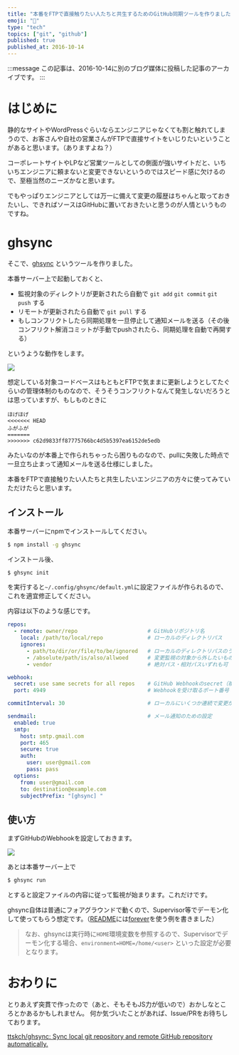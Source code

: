 ```yaml
---
title: "本番をFTPで直接触りたい人たちと共生するためのGitHub同期ツールを作りました"
emoji: "🐙"
type: "tech"
topics: ["git", "github"]
published: true
published_at: 2016-10-14
---
```


:::message
この記事は、2016-10-14に別のブログ媒体に投稿した記事のアーカイブです。
:::

# はじめに

静的なサイトやWordPressぐらいならエンジニアじゃなくても割と触れてしまうので、お客さんや自社の営業さんがFTPで直接サイトをいじりたいということがあると思います。（ありますよね？）

コーポレートサイトやLPなど営業ツールとしての側面が強いサイトだと、いちいちエンジニアに頼まないと変更できないというのではスピード感に欠けるので、至極当然のニーズかなと思います。

でもやっぱりエンジニアとしては万一に備えて変更の履歴はちゃんと取っておきたいし、できればソースはGitHubに置いておきたいと思うのが人情というものですね。

# ghsync

そこで、[ghsync](https://github.com/ttskch/ghsync) というツールを作りました。

本番サーバー上で起動しておくと、

* 監視対象のディレクトリが更新されたら自動で `git add` `git commit` `git push` する
* リモートが更新されたら自動で `git pull` する
* もしコンフリクトしたら同期処理を一旦停止して通知メールを送る（その後コンフリクト解消コミットが手動でpushされたら、同期処理を自動で再開する）

というような動作をします。

![](https://cloud.githubusercontent.com/assets/4360663/23062161/0f09720e-f548-11e6-855c-16d6cdf883a6.gif)

想定している対象コードベースはもともとFTPで気ままに更新しようとしてたぐらいの管理体制のものなので、そうそうコンフリクトなんて発生しないだろうとは思っていますが、もしものときに

```
ほげほげ
<<<<<<< HEAD
ふがふが
=======
>>>>>>> c62d9833ff87775766bc4d5b5397ea6152de5edb
```

みたいなのが本番上で作られちゃったら困りものなので、pullに失敗した時点で一旦立ち止まって通知メールを送る仕様にしました。

本番をFTPで直接触りたい人たちと共生したいエンジニアの方々に使ってみていただけたらと思います。

## インストール

本番サーバーにnpmでインストールしてください。

```bash
$ npm install -g ghsync
```

インストール後、

```bash
$ ghsync init
```

を実行すると`~/.config/ghsync/default.yml`に設定ファイルが作られるので、これを適宜修正してください。

内容は以下のような感じです。

```yaml
repos:
  - remote: owner/repo                      # GitHubリポジトリ名
    local: /path/to/local/repo              # ローカルのディレクトリパス
    ignores:
      - path/to/dir/or/file/to/be/ignored   # ローカルのディレクトリパスのうち
      - /absolute/path/is/also/allwoed      # 変更監視の対象から外したいもの
      - vendor                              # 絶対パス・相対パスいずれも可

webhook:
  secret: use same secrets for all repos    # GitHub Webhookのsecret（複数リポジトリで使う場合は、すべてで同じsecretを使ってください）
  port: 4949                                # Webhookを受け取るポート番号

commitInterval: 30                          # ローカルにいくつか連続で変更が加えられることを想定して、指定した秒数の間はコミットをせずに待つ

sendmail:                                   # メール通知のための設定
  enabled: true
  smtp:
    host: smtp.gmail.com
    port: 465
    secure: true
    auth:
      user: user@gmail.com
      pass: pass
  options:
    from: user@gmail.com
    to: destination@example.com
    subjectPrefix: "[ghsync] "
```

## 使い方

まずGitHubのWebhookを設定しておきます。

![](https://cloud.githubusercontent.com/assets/4360663/19375726/20bc35c0-9212-11e6-9425-9009128fb1d3.png)

あとは本番サーバー上で

```bash
$ ghsync run
```

とすると設定ファイルの内容に従って監視が始まります。これだけです。

ghsync自体は普通にフォアグラウンドで動くので、Supervisor等でデーモン化して使ってもらう想定です。（[README](https://github.com/ttskch/ghsync#daemonize)には[forever](https://github.com/foreverjs/forever)を使う例を書きました）

> なお、ghsyncは実行時に`HOME`環境変数を参照するので、Supervisorでデーモン化する場合、`environment=HOME=/home/<user>` といった設定が必要となります。

# おわりに

とりあえず突貫で作ったので（あと、そもそもJS力が低いので）おかしなところとかあるかもしれません。
何か気づいたことがあれば、Issue/PRをお待ちしております。

[ttskch/ghsync: Sync local git repository and remote GitHub repository automatically.](https://github.com/ttskch/ghsync)
